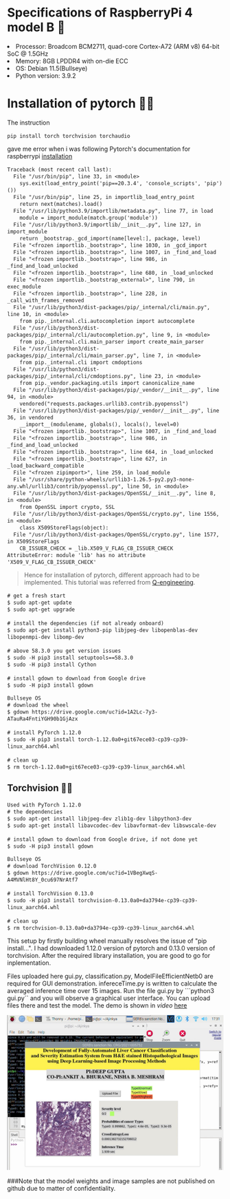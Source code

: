 # Specifications of RaspberryPi 4 model B :strawberry:
<li>Processor: Broadcom BCM2711, quad-core Cortex-A72 (ARM v8) 64-bit SoC @ 1.5GHz<br>
<li>Memory: 8GB LPDDR4 with on-die ECC<br>
<li>OS: Debian 11.5(Bullseye)<br>
<li>Python version: 3.9.2<br>


# Installation of pytorch :pie::flashlight:
The instruction 
```
pip install torch torchvision torchaudio
```
gave me error when i was following Pytorch's documentation for raspberrypi [installation](https://pytorch.org/tutorials/intermediate/realtime_rpi.html)
```
Traceback (most recent call last):
  File "/usr/bin/pip", line 33, in <module>
    sys.exit(load_entry_point('pip==20.3.4', 'console_scripts', 'pip')())
  File "/usr/bin/pip", line 25, in importlib_load_entry_point
    return next(matches).load()
  File "/usr/lib/python3.9/importlib/metadata.py", line 77, in load
    module = import_module(match.group('module'))
  File "/usr/lib/python3.9/importlib/__init__.py", line 127, in import_module
    return _bootstrap._gcd_import(name[level:], package, level)
  File "<frozen importlib._bootstrap>", line 1030, in _gcd_import
  File "<frozen importlib._bootstrap>", line 1007, in _find_and_load
  File "<frozen importlib._bootstrap>", line 986, in _find_and_load_unlocked
  File "<frozen importlib._bootstrap>", line 680, in _load_unlocked
  File "<frozen importlib._bootstrap_external>", line 790, in exec_module
  File "<frozen importlib._bootstrap>", line 228, in _call_with_frames_removed
  File "/usr/lib/python3/dist-packages/pip/_internal/cli/main.py", line 10, in <module>
    from pip._internal.cli.autocompletion import autocomplete
  File "/usr/lib/python3/dist-packages/pip/_internal/cli/autocompletion.py", line 9, in <module>
    from pip._internal.cli.main_parser import create_main_parser
  File "/usr/lib/python3/dist-packages/pip/_internal/cli/main_parser.py", line 7, in <module>
    from pip._internal.cli import cmdoptions
  File "/usr/lib/python3/dist-packages/pip/_internal/cli/cmdoptions.py", line 23, in <module>
    from pip._vendor.packaging.utils import canonicalize_name
  File "/usr/lib/python3/dist-packages/pip/_vendor/__init__.py", line 94, in <module>
    vendored("requests.packages.urllib3.contrib.pyopenssl")
  File "/usr/lib/python3/dist-packages/pip/_vendor/__init__.py", line 36, in vendored
    __import__(modulename, globals(), locals(), level=0)
  File "<frozen importlib._bootstrap>", line 1007, in _find_and_load
  File "<frozen importlib._bootstrap>", line 986, in _find_and_load_unlocked
  File "<frozen importlib._bootstrap>", line 664, in _load_unlocked
  File "<frozen importlib._bootstrap>", line 627, in _load_backward_compatible
  File "<frozen zipimport>", line 259, in load_module
  File "/usr/share/python-wheels/urllib3-1.26.5-py2.py3-none-any.whl/urllib3/contrib/pyopenssl.py", line 50, in <module>
  File "/usr/lib/python3/dist-packages/OpenSSL/__init__.py", line 8, in <module>
    from OpenSSL import crypto, SSL
  File "/usr/lib/python3/dist-packages/OpenSSL/crypto.py", line 1556, in <module>
    class X509StoreFlags(object):
  File "/usr/lib/python3/dist-packages/OpenSSL/crypto.py", line 1577, in X509StoreFlags
    CB_ISSUER_CHECK = _lib.X509_V_FLAG_CB_ISSUER_CHECK
AttributeError: module 'lib' has no attribute 'X509_V_FLAG_CB_ISSUER_CHECK'
```
> Hence for installation of pytorch, different approach had to be implemented. This tutorial was referred from [Q-engineering](https://qengineering.eu/install-pytorch-on-raspberry-pi-4.html).
```
# get a fresh start
$ sudo apt-get update
$ sudo apt-get upgrade

# install the dependencies (if not already onboard)
$ sudo apt-get install python3-pip libjpeg-dev libopenblas-dev libopenmpi-dev libomp-dev

# above 58.3.0 you get version issues
$ sudo -H pip3 install setuptools==58.3.0
$ sudo -H pip3 install Cython

# install gdown to download from Google drive
$ sudo -H pip3 install gdown
```
```
Bullseye OS
# download the wheel
$ gdown https://drive.google.com/uc?id=1A2Lc-7y3-ATauRa4FntiYGH90b1GjAzx

# install PyTorch 1.12.0
$ sudo -H pip3 install torch-1.12.0a0+git67ece03-cp39-cp39-linux_aarch64.whl

# clean up
$ rm torch-1.12.0a0+git67ece03-cp39-cp39-linux_aarch64.whl
```

## Torchvision :flashlight::eyes:
```
Used with PyTorch 1.12.0
# the dependencies
$ sudo apt-get install libjpeg-dev zlib1g-dev libpython3-dev
$ sudo apt-get install libavcodec-dev libavformat-dev libswscale-dev

# install gdown to download from Google drive, if not done yet
$ sudo -H pip3 install gdown
```
```
Bullseye OS
# download TorchVision 0.12.0
$ gdown https://drive.google.com/uc?id=1VBegXwqS-A4MVNlHt8Y_0cu697NrAtf7

# install TorchVision 0.13.0
$ sudo -H pip3 install torchvision-0.13.0a0+da3794e-cp39-cp39-linux_aarch64.whl

# clean up
$ rm torchvision-0.13.0a0+da3794e-cp39-cp39-linux_aarch64.whl
```
This setup by firstly building wheel manually resolves the issue of "pip install...". I had downloaded 1.12.0 version of pytorch and 0.13.0 version of torchvision.
After the required library installation, you are good to go for inplementation.
  
Files uploaded here gui.py, classification.py, ModelFileEfficientNetb0 are required for GUI demonstration. infereceTime.py is written to calculate the averaged inference time over 15 images. Run the file gui.py by   ```python3 gui.py`` and you will observe a graphical user interface. You can upload files there and test the model. The demo is shown in *video* [here](https://youtu.be/DNJapxg45_M)
  
![Image](https://github.com/AjinkyaDeshpande39/Raspberrypi-iot/blob/master/EfficientNetb0%20implementation%20for%20TCGA/RPi%20GUI%20demo.jpg)

###Note that the model weights and image samples are not published on github due to matter of confidentiality.
